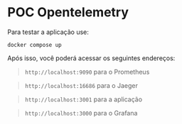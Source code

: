 # POC Opentelemetry

Para testar a aplicação use:

```shell
docker compose up
```

Após isso, você poderá acessar os seguintes endereços:

> `http://localhost:9090` para o Prometheus

> `http://localhost:16686` para o Jaeger

> `http://localhost:3001` para a aplicação

> `http://localhost:3000` para o Grafana
